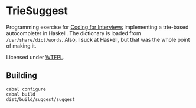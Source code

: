 TrieSuggest
===========

Programming exercise for [Coding for Interviews](http://www.wtfpl.net/)
implementing a trie-based autocompleter in Haskell. The dictionary is loaded
from `/usr/share/dict/words`. Also, I suck at Haskell, but that was the whole
point of making it.

Licensed under [WTFPL](http://www.wtfpl.net/).

Building
--------

    cabal configure
    cabal build
    dist/build/suggest/suggest
